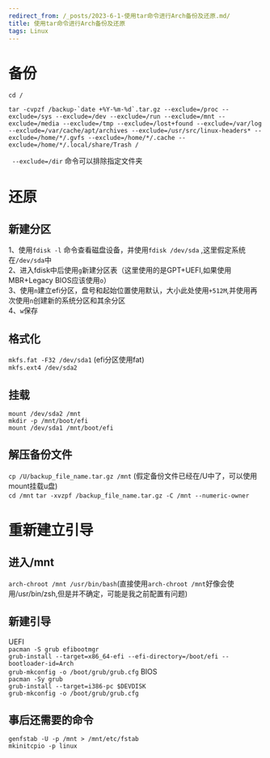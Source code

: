 ```yaml
---
redirect_from: /_posts/2023-6-1-使用tar命令进行Arch备份及还原.md/
title: 使用tar命令进行Arch备份及还原
tags: Linux
---
```

# 备份

`` cd / ``  
  
``
tar -cvpzf /backup-`date +%Y-%m-%d`.tar.gz --exclude=/proc --exclude=/sys --exclude=/dev --exclude=/run --exclude=/mnt --exclude=/media --exclude=/tmp --exclude=/lost+found --exclude=/var/log --exclude=/var/cache/apt/archives --exclude=/usr/src/linux-headers* --exclude=/home/*/.gvfs --exclude=/home/*/.cache --exclude=/home/*/.local/share/Trash /
``   
  
``  --exclude=/dir `` 命令可以排除指定文件夹

# 还原
## 新建分区  
1、使用``fdisk -l`` 命令查看磁盘设备，并使用``fdisk /dev/sda`` ,这里假定系统在``/dev/sda``中  
2、进入fdisk中后使用``g``新建分区表（这里使用的是GPT+UEFI,如果使用MBR+Legacy BIOS应该使用``o``）  
3、使用``n``建立efi分区，盘号和起始位置使用默认，大小此处使用``+512M``,并使用再次使用``n``创建新的系统分区和其余分区    
4、``w``保存   
## 格式化
``mkfs.fat -F32 /dev/sda1`` (efi分区使用fat)  
``mkfs.ext4 /dev/sda2``

## 挂载
``mount /dev/sda2 /mnt``  
``mkdir -p /mnt/boot/efi``  
``mount /dev/sda1 /mnt/boot/efi``  

## 解压备份文件
``cp /U/backup_file_name.tar.gz /mnt``  (假定备份文件已经在/U中了，可以使用mount挂载u盘)  
``cd /mnt``
``tar -xvzpf /backup_file_name.tar.gz -C /mnt --numeric-owner`` 

# 重新建立引导
## 进入/mnt
``arch-chroot /mnt /usr/bin/bash``(直接使用``arch-chroot /mnt``好像会使用/usr/bin/zsh,但是并不确定，可能是我之前配置有问题)  
## 新建引导
UEFI  
``pacman -S grub efibootmgr``  
``grub-install --target=x86_64-efi --efi-directory=/boot/efi --bootloader-id=Arch``  
``grub-mkconfig -o /boot/grub/grub.cfg`` 
BIOS  
``pacman -Sy grub``  
``grub-install --target=i386-pc $DEVDISK``  
``grub-mkconfig -o /boot/grub/grub.cfg``  

## 事后还需要的命令
``genfstab -U -p /mnt > /mnt/etc/fstab``  
``mkinitcpio -p linux``

